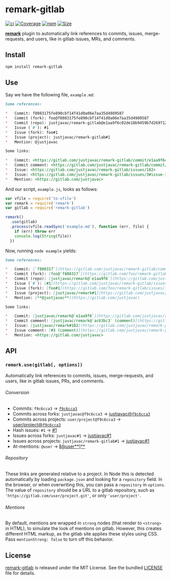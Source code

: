 # remark-gitlab

[![ci](https://github.com/justjavac/remark-gitlab/actions/workflows/ci.yml/badge.svg)](https://github.com/justjavac/remark-gitlab/actions/workflows/ci.yml)
[![Coverage][coverage-badge]][coverage]
[![npm][npm-badge]][npm-url]
[![Size][size-badge]][size]

[**remark**](https://github.com/remarkjs/remark) plugin to automatically
link references to commits, issues, merge-requests, and users, like in
gitlab issues, MRs, and comments.

## Install

```sh
npm install remark-gitlab
```

## Use

Say we have the following file, `example.md`:

```markdown
Some references:

*   Commit: f8083175fe890cbf14f41d0a06e7aa35d4989587
*   Commit (fork): foo@f8083175fe890cbf14f41d0a06e7aa35d4989587
*   Commit (repo): justjavac/remark-gitlab@e1aa9f6c02de18b9459b7d269712bcb50183ce89
*   Issue (`#`): #1
*   Issue (fork): foo#1
*   Issue (project): justjavac/remark-gitlab#1
*   Mention: @justjavac

Some links:

*   Commit: <https://gitlab.com/justjavac/remark-gitlab/commit/e1aa9f6c02de18b9459b7d269712bcb50183ce89>
*   Commit comment: <https://gitlab.com/justjavac/remark-gitlab/commit/ac63bc3abacf14cf08ca5e2d8f1f8e88a7b9015c#commitcomment-16372693>
*   Issue: <https://gitlab.com/justjavac/remark-gitlab/issues/182>
*   Issue: <https://gitlab.com/justjavac/remark-gitlab/issues/3#issue-151160339>
*   Mention: <https://gitlab.com/justjavac>
```

And our script, `example.js`, looks as follows:

```js
var vfile = require('to-vfile')
var remark = require('remark')
var gitlab = require('remark-gitlab')

remark()
  .use(gitlab)
  .process(vfile.readSync('example.md'), function (err, file) {
    if (err) throw err
    console.log(String(file))
  })
```

Now, running `node example` yields:

```markdown
Some references:

*   Commit: [`f808317`](https://gitlab.com/justjavac/remark-gitlab/commit/f8083175fe890cbf14f41d0a06e7aa35d4989587)
*   Commit (fork): [foo@`f808317`](https://gitlab.com/foo/remark-gitlab/commit/f8083175fe890cbf14f41d0a06e7aa35d4989587)
*   Commit (repo): [justjavac/remark@`e1aa9f6`](https://gitlab.com/justjavac/remark-gitlab/commit/e1aa9f6c02de18b9459b7d269712bcb50183ce89)
*   Issue (`#`): [#1](https://gitlab.com/justjavac/remark-gitlab/issues/1)
*   Issue (fork): [foo#1](https://gitlab.com/foo/remark-gitlab/issues/1)
*   Issue (project): [justjavac/remark#1](https://gitlab.com/justjavac/remark-gitlab/issues/1)
*   Mention: [**@justjavac**](https://gitlab.com/justjavac)

Some links:

*   Commit: [justjavac/remark@`e1aa9f6`](https://gitlab.com/justjavac/remark-gitlab/commit/e1aa9f6c02de18b9459b7d269712bcb50183ce89)
*   Commit comment: [justjavac/remark@`ac63bc3` (comment)](https://gitlab.com/justjavac/remark-gitlab/commit/ac63bc3abacf14cf08ca5e2d8f1f8e88a7b9015c#commitcomment-16372693)
*   Issue: [justjavac/remark#182](https://gitlab.com/justjavac/remark-gitlab/issues/182)
*   Issue comment: [#3 (comment)](https://gitlab.com/justjavac/remark-gitlab/issues/3#issue-151160339)
*   Mention: <https://gitlab.com/justjavac>
```

## API

### `remark.use(gitlab[, options])`

Automatically link references to commits, issues, merge-requests, and users,
like in gitlab issues, PRs, and comments.

###### Conversion

*   Commits:
    `f9c6cca3` → [`f9c6cca3`][sha]
*   Commits across forks:
    `justjavac@f9c6cca3` → [justjavac@`f9c6cca3`][sha]
*   Commits across projects:
    `user/project@f9c6cca3` → [user/project@`f9c6cca3`][sha]
*   Hash issues:
    `#1` → [#1][issue]
*   Issues across forks:
    `justjavac#1` → [justjavac#1][issue]
*   Issues across projects:
    `justjavac/remark-gitlab#1` → [justjavac#1][issue]
*   At-mentions:
    `@user` → [**\[**@user\*\*\]\*\*][mention]

###### Repository

These links are generated relative to a project.
In Node this is detected automatically by loading `package.json` and looking for
a `repository` field.
In the browser, or when overwriting this, you can pass a `repository` in
`options`.
The value of `repository` should be a URL to a gitlab repository, such as
`'https://gitlab.com/user/project.git'`, or only `'user/project'`.

###### Mentions

By default, mentions are wrapped in `strong` nodes (that render to `<strong>` in
HTML), to simulate the look of mentions on gitlab.
However, this creates different HTML markup, as the gitlab site applies these
styles using CSS.
Pass `mentionStrong: false` to turn off this behavior.

## License

[remark-gitlab](https://github.com/justjavac/remark-gitlab) is released under
the MIT License.
See the bundled [LICENSE](./LICENSE) file for details.

[coverage-badge]: https://img.shields.io/codecov/c/github/justjavac/remark-gitlab.svg

[coverage]: https://codecov.io/github/justjavac/remark-gitlab

[size-badge]: https://img.shields.io/bundlephobia/minzip/remark-gitlab.svg

[size]: https://bundlephobia.com/result?p=remark-gitlab

[npm-badge]: https://img.shields.io/npm/v/remark-gitlab.svg

[npm-url]: https://npmjs.com/package/remark-gitlab

[sha]: https://gitlab.com/gitlab-org/gitlab/-/commit/f9c6cca3f9def676bea243be5c49498d6a9258fb

[issue]: https://gitlab.com/gitlab-org/gitlab/-/issues/1

[mention]: https://gitlab.com/justjavac
